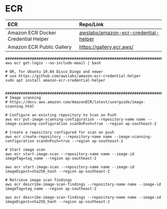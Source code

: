# ECR

| ECR  | Repo/Link |
| :--- | :--- |
| Amazon ECR Docker Credential Helper | [awslabs/amazon-ecr-credential-helper](https://github.com/awslabs/amazon-ecr-credential-helper) |
| Amazon ECR Public Gallery | https://gallery.ecr.aws/ |

```
################################################################################
aws ecr get-login --no-include-email | bash

# OR, for Ubuntu 19.04 Disco Dingo and newer
# use https://github.com/awslabs/amazon-ecr-credential-helper
sudo apt install amazon-ecr-credential-helper


################################################################################
# Image scanning
# https://docs.aws.amazon.com/AmazonECR/latest/userguide/image-scanning.html

# Configure an existing repository to Scan on Push
aws ecr put-image-scanning-configuration --repository-name name --image-scanning-configuration scanOnPush=true --region ap-southeast-2

# Create a repository configured for scan on push
aws ecr create-repository --repository-name name --image-scanning-configuration scanOnPush=true --region ap-southeast-2

# Start image scan
aws ecr start-image-scan --repository-name name --image-id imageTag=tag_name --region ap-southeast-2

aws ecr start-image-scan --repository-name name --image-id imageDigest=sha256_hash --region ap-southeast-2

# Retrieve image scan findings
aws ecr describe-image-scan-findings --repository-name name --image-id imageTag=tag_name --region ap-southeast-2

aws ecr describe-image-scan-findings --repository-name name --image-id imageDigest=sha256_hash --region ap-southeast-2

```
